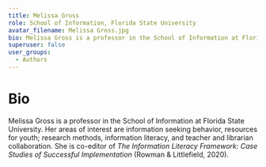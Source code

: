 ```yaml
---
title: Melissa Gross
role: School of Information, Florida State University
avatar_filename: Melissa Gross.jpg
bio: Melissa Gross is a professor in the School of Information at Florida State University. Her areas of interest are information seeking behavior, resources for youth; research methods, information literacy, and teacher and librarian collaboration. She is co-editor of _The Information Literacy Framework: Case Studies of Successful Implementation_ (Rowman & Littlefield, 2020).
superuser: false
user_groups:
  - Authors
---
```

# Bio

Melissa Gross is a professor in the School of Information at Florida State University. Her areas of interest are information seeking behavior, resources for youth; research methods, information literacy, and teacher and librarian collaboration. She is co-editor of _The Information Literacy Framework: Case Studies of Successful Implementation_ (Rowman & Littlefield, 2020).
